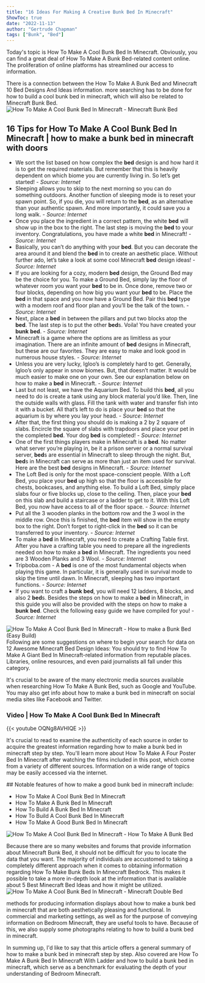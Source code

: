 ```yaml
---
title: "16 Ideas For Making A Creative Bunk Bed In Minecraft"
ShowToc: true 
date: "2022-11-13"
author: "Gertrude Chapman" 
tags: ["Bunk", "Bed"]
---
```


Today's topic is How To Make A Cool Bunk Bed In Minecraft. Obviously, you can find a great deal of How To Make A Bunk Bed-related content online. The proliferation of online platforms has streamlined our access to information.

There is a connection between the How To Make A Bunk Bed and Minecraft 10 Bed Designs And Ideas information. more searching has to be done for how to build a cool bunk bed in minecraft, which will also be related to Minecraft Bunk Bed.
<img loading="lazy" src="https://www.woohome.com/wp-content/uploads/2015/03/fairy-tale-girl-bedroom-woohome-13.jpg" onerror="this.onerror=null;this.src='https://blogger.googleusercontent.com/img/a/AVvXsEhe7F7TRXHtjiKvHb5vS7DmnxvpHiDyoYyYvm1nHB3Qp2_w3BnM6A2eq4v7FYxCC9bfZt3a9vIMtAYEKUiaDQbHMg-ViyGmRIj39MLp0bGFfgfYw1Dc9q_H-T0wiTm3l0Uq42dETrN9eC8aGJ9_IORZsxST1AcLR7np1koOfcc7tnHa4S8Mwz_xD9d0=s16000';" alt="How To Make A Cool Bunk Bed In Minecraft - Minecraft Bunk Bed" >

## 16 Tips for How To Make A Cool Bunk Bed In Minecraft | how to make a bunk bed in minecraft with doors
-   We sort the list based on how complex the **bed** design is and how hard it is to get the required materials. But remember that this is heavily dependent on which biome you are currently living in. So let’s get started! - <cite>Source: Internet</cite>
-   Sleeping allows you to skip to the next morning so you can do something outdoors. Another function of sleeping mode is to reset your spawn point. So, if you die, you will return to the **bed**, as an alternative than your authentic spawn. And more importantly, it could save you a long walk. - <cite>Source: Internet</cite>
-   Once you place the ingredient in a correct pattern, the white **bed** will show up in the box to the right. The last step is moving the **bed** to your inventory. Congratulations, you have made a white **bed** in Minecraft! - <cite>Source: Internet</cite>
-   Basically, you can’t do anything with your **bed**. But you can decorate the area around it and blend the **bed** in to create an aesthetic place. Without further ado, let’s take a look at some cool Minecraft **bed** design ideas! - <cite>Source: Internet</cite>
-   If you are looking for a cozy, modern **bed** design, the Ground Bed may be the choice for you. To make a Ground Bed, simply lay the floor of whatever room you want your **bed** to be in. Once done, remove two or four blocks, depending on how big you want your **bed** to be. Place the **bed** in that space and you now have a Ground Bed. Pair this **bed** type with a modern roof and floor plan and you’ll be the talk of the town. - <cite>Source: Internet</cite>
-   Next, place a **bed** in between the pillars and put two blocks atop the **bed**. The last step is to put the other **bed**s. Voila! You have created your **bunk** **bed**. - <cite>Source: Internet</cite>
-   Minecraft is a game where the options are as limitless as your imagination. There are an infinite amount of **bed** designs in Minecraft, but these are our favorites. They are easy to make and look good in numerous house styles. - <cite>Source: Internet</cite>
-   Unless you are very lucky, Igloo’s is completely hard to get. Generally, Igloo’s only appear in snow biomes. But, that doesn’t matter. It would be much easier to make one on your own. See our explanation below on how to make a **bed** in Minecraft. - <cite>Source: Internet</cite>
-   Last but not least, we have the Aquarium Bed. To build this **bed**, all you need to do is create a tank using any block material you’d like. Then, line the outside walls with glass. Fill the tank with water and transfer fish into it with a bucket. All that’s left to do is place your **bed** so that the aquarium is by where you lay your head. - <cite>Source: Internet</cite>
-   After that, the first thing you should do is making a 2 by 2 square of slabs. Encircle the square of slabs with trapdoors and place your pet in the completed **bed**. Your dog **bed** is completed! - <cite>Source: Internet</cite>
-   One of the first things players make in Minecraft is a **bed**. No matter what server you’re playing in, be it a prison server or a normal survival server, **bed**s are essential in Minecraft to sleep through the night. But, **bed**s in Minecraft can serve as more than just an item used for survival. Here are the best **bed** designs in Minecraft. - <cite>Source: Internet</cite>
-   The Loft Bed is only for the most space-conscient people. With a Loft Bed, you place your **bed** up high so that the floor is accessible for chests, bookcases, and anything else. To build a Loft Bed, simply place slabs four or five blocks up, close to the ceiling. Then, place your **bed** on this slab and build a staircase or a ladder to get to it. With this Loft Bed, you now have access to all of the floor space. - <cite>Source: Internet</cite>
-   Put all the 3 wooden planks in the bottom row and the 3 wool in the middle row. Once this is finished, the **bed** item will show in the empty box to the right. Don’t forget to right-click in the **bed** so it can be transferred to your inventory. - <cite>Source: Internet</cite>
-   To make a **bed** in Minecraft, you need to create a Crafting Table first. After you have a crafting table you need to prepare all the ingredients needed on how to make a **bed** in Minecraft. The ingredients you need are 3 Wooden Planks and 3 Wool. - <cite>Source: Internet</cite>
-   Tripboba.com - A **bed** is one of the most fundamental objects when playing this game. In particular, it is generally used in survival mode to skip the time until dawn. In Minecraft, sleeping has two important functions. - <cite>Source: Internet</cite>
-   If you want to craft a **bunk** **bed**, you will need 12 ladders, 8 blocks, and also 2 **bed**s. Besides the steps on how to make a **bed** in Minecraft, in this guide you will also be provided with the steps on how to make a **bunk** **bed**. Check the following easy guide we have compiled for you! - <cite>Source: Internet</cite>


<img loading="lazy" src="https://www.digsdigs.com/photos/functional-kids-bunk-beds-with-lights-6-554x923.jpg" onerror="this.onerror=null;this.src='https://blogger.googleusercontent.com/img/a/AVvXsEhe7F7TRXHtjiKvHb5vS7DmnxvpHiDyoYyYvm1nHB3Qp2_w3BnM6A2eq4v7FYxCC9bfZt3a9vIMtAYEKUiaDQbHMg-ViyGmRIj39MLp0bGFfgfYw1Dc9q_H-T0wiTm3l0Uq42dETrN9eC8aGJ9_IORZsxST1AcLR7np1koOfcc7tnHa4S8Mwz_xD9d0=s16000';" alt="How To Make A Cool Bunk Bed In Minecraft - How to make a Bunk Bed (Easy Build)" >
Following are some suggestions on where to begin your search for data on 12 Awesome Minecraft Bed Design Ideas:
You should try to find How To Make A Giant Bed In Minecraft-related information from reputable places. Libraries, online resources, and even paid journalists all fall under this category.

It's crucial to be aware of the many electronic media sources available when researching How To Make A Bunk Bed, such as Google and YouTube. You may also get info about how to make a bunk bed in minecraft on social media sites like Facebook and Twitter.

### Video | How To Make A Cool Bunk Bed In Minecraft
{{< youtube OQNg8AVHIQE >}} 


It's crucial to read to examine the authenticity of each source in order to acquire the greatest information regarding how to make a bunk bed in minecraft step by step.
You'll learn more about How To Make A Four Poster Bed In Minecraft after watching the films included in this post, which come from a variety of different sources. Information on a wide range of topics may be easily accessed via the internet.
<script async="async" data-cfasync="false" src="//normallydemandedalter.com/fe63df3c5408708b15d8dc3d9b206b31/invoke.js"></script>
<div id="container-fe63df3c5408708b15d8dc3d9b206b31"></div>
## Notable features of how to make a good bunk bed in minecraft include:

- How To Make A Cool Bunk Bed In Minecraft
- How To Make A Bunk Bed In Minecraft
- How To Build A Bunk Bed In Minecraft
- How To Build A Cool Bunk Bed In Minecraft
- How To Make A Good Bunk Bed In Minecraft

 <img loading="lazy" src="http://www.lovethispic.com/uploaded_images/166916-Turn-A-Crib-Into-A-Toddler-Loft-Bed.jpg" onerror="this.onerror=null;this.src='https://blogger.googleusercontent.com/img/a/AVvXsEhe7F7TRXHtjiKvHb5vS7DmnxvpHiDyoYyYvm1nHB3Qp2_w3BnM6A2eq4v7FYxCC9bfZt3a9vIMtAYEKUiaDQbHMg-ViyGmRIj39MLp0bGFfgfYw1Dc9q_H-T0wiTm3l0Uq42dETrN9eC8aGJ9_IORZsxST1AcLR7np1koOfcc7tnHa4S8Mwz_xD9d0=s16000';" alt="How To Make A Cool Bunk Bed In Minecraft - How To Make A Bunk Bed" >

Because there are so many websites and forums that provide information about Minecraft Bunk Bed, it should not be difficult for you to locate the data that you want.
The majority of individuals are accustomed to taking a completely different approach when it comes to obtaining information regarding How To Make Bunk Beds In Minecraft Bedrock. This makes it possible to take a more in-depth look at the information that is available about 5 Best Minecraft Bed Ideas and how it might be utilized.
<img loading="lazy" src="https://images.designtrends.com/wp-content/uploads/2016/03/24101648/Space-Saving-Wooden-Bunk-Bed.jpeg" onerror="this.onerror=null;this.src='https://blogger.googleusercontent.com/img/a/AVvXsEhe7F7TRXHtjiKvHb5vS7DmnxvpHiDyoYyYvm1nHB3Qp2_w3BnM6A2eq4v7FYxCC9bfZt3a9vIMtAYEKUiaDQbHMg-ViyGmRIj39MLp0bGFfgfYw1Dc9q_H-T0wiTm3l0Uq42dETrN9eC8aGJ9_IORZsxST1AcLR7np1koOfcc7tnHa4S8Mwz_xD9d0=s16000';" alt="How To Make A Cool Bunk Bed In Minecraft - Minecraft Double Bed" >

methods for producing information displays about how to make a bunk bed in minecraft that are both aesthetically pleasing and functional. In commercial and marketing settings, as well as for the purpose of conveying information on Bedroom Minecraft, they are useful tools to have. Because of this, we also supply some photographs relating to how to build a bunk bed in minecraft.

In summing up, I'd like to say that this article offers a general summary of how to make a bunk bed in minecraft step by step. Also covered are How To Make A Bunk Bed In Minecraft With Ladder and how to build a bunk bed in minecraft, which serve as a benchmark for evaluating the depth of your understanding of Bedroom Minecraft.
	

